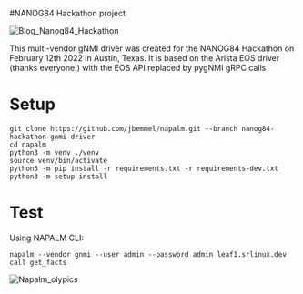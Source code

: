#NANOG84 Hackathon project

![Blog_Nanog84_Hackathon](https://user-images.githubusercontent.com/2031627/153724164-65441a81-5684-4ed7-96ee-54980790a962.png)

This multi-vendor gNMI driver was created for the NANOG84 Hackathon on February 12th 2022 in Austin, Texas.
It is based on the Arista EOS driver (thanks everyone!) with the EOS API replaced by pygNMI gRPC calls

# Setup

```
git clone https://github.com/jbemmel/napalm.git --branch nanog84-hackathon-gnmi-driver
cd napalm
python3 -m venv ./venv
source venv/bin/activate
python3 -m pip install -r requirements.txt -r requirements-dev.txt
python3 -m setup install
```

# Test
Using NAPALM CLI:
```
napalm --vendor gnmi --user admin --password admin leaf1.srlinux.dev call get_facts
```

![Napalm_olypics](https://user-images.githubusercontent.com/2031627/153724175-69f9fcd0-bcbe-49e5-8676-89de32c1f9b3.png)
